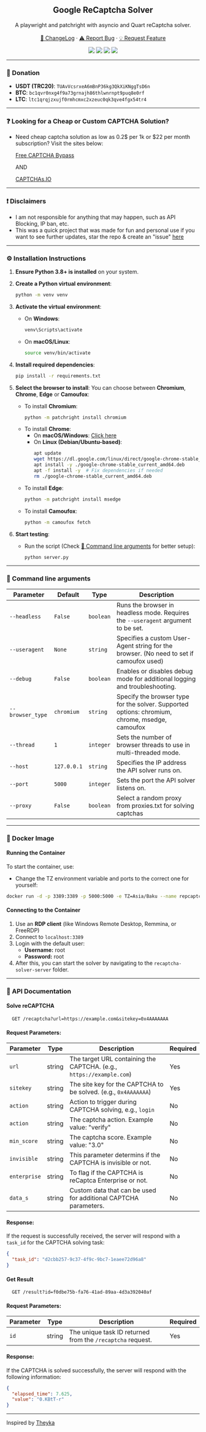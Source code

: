 <div align="center">
 
  <h2 align="center">Google ReCaptcha Solver</h2>
  <p align="center">
A playwright and patchright with asyncio and Quart reCaptcha solver.
    <br />
    <br />
    <a href="https://github.com/captchasio/recaptcha-solver-server#-changelog">📜 ChangeLog</a>
    ·
    <a href="https://github.com/captchasio/recaptcha-solver-server/issues">⚠️ Report Bug</a>
    ·
    <a href="https://github.com/captchasio/recaptcha-solver-server/issues">💡 Request Feature</a>
  </p>

  <p align="center">
    <img src="https://img.shields.io/badge/LICENSE-CC%20BY%20NC%204.0-red?style=for-the-badge"/>
    <img src="https://img.shields.io/github/stars/captchasio/recaptcha-solver-server.svg?style=for-the-badge&color=red"/>
    <img src="https://img.shields.io/github/issues/captchasio/recaptcha-solver-server?style=for-the-badge&color=red"/>
    <a href="https://t.me/codarea">
     <img src="https://img.shields.io/badge/Telegram%20Channel-2CA5E0?style=for-the-badge&logo=telegram&logoColor=white"/>
    </a>
  </p>
</div>

---

### 🎁 Donation

- **USDT (TRC20)**: ``TUAvVcsrxeA6mBnP36kg3QkXiKNggTsD6n``
- **BTC**: ``bc1qvr0nxg4f9a73grnajh86thlwnrnpt9puq8e0rf``
- **LTC**: ``ltc1qrqjzxujf0rmhcmxc2xzeuc0qk3qve4fgx54tr4``

---

### ❓ Looking for a Cheap or Custom CAPTCHA Solution?
- Need cheap captcha solution as low as 0.2$ per 1k or $22 per month subscription? Visit the sites below:

  <a href="https://freecaptchabypass.com">
    Free CAPTCHA Bypass
  </a>

  AND
  
  <a href="https://captchas.io">
    CAPTCHAs.IO
  </a>  
	
---

### ❗ Disclaimers
- I am not responsible for anything that may happen, such as API Blocking, IP ban, etc.
- This was a quick project that was made for fun and personal use if you want to see further updates, star the repo & create an "issue" [here](https://github.com/captchasio/recaptcha-solver-server/issues/)

---

### ⚙️ Installation Instructions

1. **Ensure Python 3.8+ is installed** on your system.

2. **Create a Python virtual environment**:
   ```bash
   python -m venv venv
   ```

3. **Activate the virtual environment**:
   - On **Windows**:
     ```bash
     venv\Scripts\activate
     ```
   - On **macOS/Linux**:
     ```bash
     source venv/bin/activate
     ```

4. **Install required dependencies**:
   ```bash
   pip install -r requirements.txt
   ```

5. **Select the browser to install**:
   You can choose between **Chromium**, **Chrome**, **Edge** or **Camoufox**:
   - To install **Chromium**:
     ```bash
     python -m patchright install chromium
     ```
   - To install **Chrome**:
     - On **macOS/Windows**: [Click here](https://www.google.com/chrome/)  
     - On **Linux (Debian/Ubuntu-based)**:
       ```bash
       apt update
       wget https://dl.google.com/linux/direct/google-chrome-stable_current_amd64.deb
       apt install -y ./google-chrome-stable_current_amd64.deb
       apt -f install -y  # Fix dependencies if needed
       rm ./google-chrome-stable_current_amd64.deb
       ```
   - To install **Edge**:
     ```bash
     python -m patchright install msedge
     ```
   - To install **Camoufox**:
     ```bash
     python -m camoufox fetch
     ```

6. **Start testing**:
   - Run the script (Check [🔧 Command line arguments](#-command-line-arguments) for better setup):
     ```bash
     python server.py
     ```
     
---

### 🔧 Command line arguments
| Parameter     | Default   | Type      | Description                                                                                   |
|--------------|-----------|-----------|-----------------------------------------------------------------------------------------------|
| `--headless`   | `False`  | `boolean` | Runs the browser in headless mode. Requires the `--useragent` argument to be set.             |
| `--useragent`  | `None`   | `string`  | Specifies a custom User-Agent string for the browser. (No need to set if camoufox used)                                        |
| `--debug`      | `False`  | `boolean` | Enables or disables debug mode for additional logging and troubleshooting.                   |
| `--browser_type` | `chromium`  | `string` | Specify the browser type for the solver. Supported options: chromium, chrome, msedge, camoufox      |
| `--thread`     | `1`      | `integer` | Sets the number of browser threads to use in multi-threaded mode.                           |
| `--host`       | `127.0.0.1` | `string`  | Specifies the IP address the API solver runs on.                                            |
| `--port`       | `5000`   | `integer` | Sets the port the API solver listens on.                                                    |
| `--proxy`       | `False`   | `boolean` | Select a random proxy from proxies.txt for solving captchas                                                   |

---

### 🐳 Docker Image
#### Running the Container
To start the container, use:
- Change the TZ environment variable and ports to the correct one for yourself:
```sh
docker run -d -p 3389:3389 -p 5000:5000 -e TZ=Asia/Baku --name repcaptcha_solver theyka/repcaptcha_solver:latest
```

#### Connecting to the Container
1. Use an **RDP client** (like Windows Remote Desktop, Remmina, or FreeRDP)
2. Connect to `localhost:3389`
3. Login with the default user:
   - **Username:** root
   - **Password:** root
4. After this, you can start the solver by navigating to the `recaptcha-solver-server` folder.

---

### 📡 API Documentation
#### Solve reCAPTCHA
```http
  GET /recaptcha?url=https://example.com&sitekey=0x4AAAAAAA
```
#### Request Parameters:
| Parameter  | Type    | Description                                                                 | Required |
|------------|---------|-----------------------------------------------------------------------------|----------|
| `url`       | string  | The target URL containing the CAPTCHA. (e.g., `https://example.com`) | Yes      |
| `sitekey`   | string  | The site key for the CAPTCHA to be solved. (e.g., `0x4AAAAAAA`) | Yes      |
| `action`    | string  | Action to trigger during CAPTCHA solving, e.g., `login`            | No       |
| `action`    | string  | The captcha action. Example value: "verify"   | No       |
| `min_score` | string  | The captcha score.  Example value: "3.0"  | No       |
| `invisible` | string  | This parameter determins if the CAPTCHA is invisible or not.    | No       |
| `enterprise`| string  | To flag if the CAPTCHA is reCaptca Enterprise or not.    | No       |
| `data_s`    | string  | Custom data that can be used for additional CAPTCHA parameters.    | No       |

#### Response:

If the request is successfully received, the server will respond with a `task_id` for the CAPTCHA solving task:

```json
{
  "task_id": "d2cbb257-9c37-4f9c-9bc7-1eaee72d96a8"
}
```

#### Get Result
```http
  GET /result?id=f0dbe75b-fa76-41ad-89aa-4d3a392040af
```

#### Request Parameters:

| Parameter  | Type    | Description                                                                 | Required |
|------------|---------|-----------------------------------------------------------------------------|----------|
| `id`       | string  | The unique task ID returned from the `/recaptcha` request.                   | Yes      |

#### Response:

If the CAPTCHA is solved successfully, the server will respond with the following information:

```json
{
  "elapsed_time": 7.625,
  "value": "0.KBtT-r"
}
```

---

Inspired by [Theyka](https://github.com/Theyka/Turnstile-Solver)
